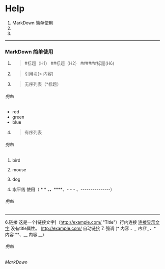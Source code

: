 # Help
1. MarkDown 简单使用
2. 
3.
- - -
### MarkDown 简单使用 
1. > #标题（H1） ##标题（H2） ######标题(H6)

2. > 引用块(> 内容)

3. > 无序列表（*标题）
###### 例如
* red 
* green 
* blue

4. > 有序列表
###### 例如
1. bird
2. mouse 
3. dog

5. 水平线 使用（ * * *、***、******、- - - 、---------------）
###### 例如
- - -
6.链接 这是一个[链接文字]（http://example.com/ "Title"）行内连接
[连接显示文字](http://example.net/) 没有title属性。
<http://example.com/> 自动链接
7. 强调 (* 内容 *、_ 内容 _、** 内容 **、__ 内容 __)
###### 例如
*MarkDown*

